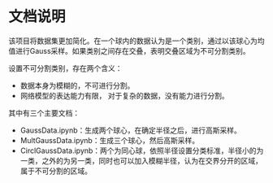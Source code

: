 # 文档说明

该项目将数据集更加简化。在一个球内的数据认为是一个类别，通过以该球心为均值进行Gauss采样。如果类别之间存在交叠，表明交叠区域为不可分割类别。

设置不可分割类别，存在两个含义：

* 数据本身为模糊的，不可进行分割。
* 网络模型的表达能力有限， 对于复杂的数据，没有能力进行分割。

其中有三个主要文档：

* GaussData.ipynb：生成两个球心，在确定半径之后，进行高斯采样。
* MultGaussData.ipynb：生成三个球心，然后高斯采样。
* CirclGaussData.ipynb：两个为同心球，依照半径设置分类标准，半径小的为一类，之外的为另一类，同时也可以加入模糊半径，认为在交界分开的区域，属于不可分割的区域。
